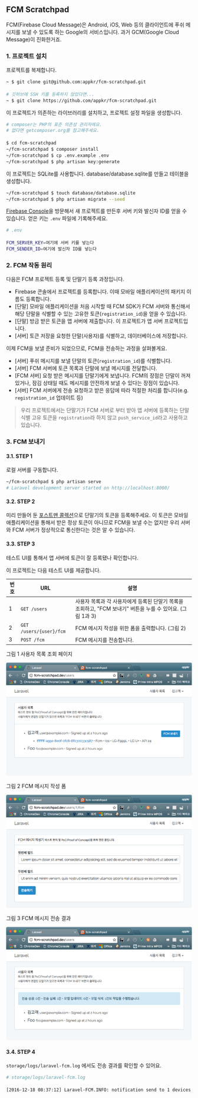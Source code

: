 ## FCM Scratchpad

FCM(Firebase Cloud Message)은 Android, iOS, Web 등의 클라이언트에 푸쉬 메시지를 보낼 수 있도록 하는 Google의 서비스입니다. 과거 GCM(Google Cloud Message)이 진화한거죠. 

### 1. 프로젝트 설치

프로젝트를 복제합니다.

```bash
~ $ git clone git@github.com:appkr/fcm-scratchpad.git

# 깃허브에 SSH 키를 등록하지 않았다면...
~ $ git clone https://github.com/appkr/fcm-scratchpad.git
```

이 프로젝트가 의존하는 라이브러리를 설치하고, 프로젝트 설정 파일을 생성합니다.

```bash
# composer는 PHP의 표준 의존성 관리자에요.
# 없다면 getcomposer.org를 참고해주세요.

$ cd fcm-scratchpad
~/fcm-scratchpad $ composer install
~/fcm-scratchpad $ cp .env.example .env
~/fcm-scratchpad $ php artisan key:generate
```

이 프로젝트는 SQLite를 사용합니다. database/database.sqlite를 만들고 테이블을 생성합니다.

```bash
~/fcm-scratchpad $ touch database/database.sqlite
~/fcm-scratchpad $ php artisan migrate --seed
```

[Firebase Console](https://console.firebase.google.com/)을 방문해서 새 프로젝트를 만든후 서버 키와 발신자 ID를 얻을 수 있습니다. 얻은 키는 `.env` 파일에 기록해주세요.
 
```bash
# .env

FCM_SERVER_KEY=여기에 서버 키를 넣는다
FCM_SENDER_ID=여기에 발신자 ID를 넣는다
```
 
### 2. FCM 작동 원리
 
다음은 FCM 프로젝트 등록 및 단말기 등록 과정입니다.
 
- Firebase 콘솔에서 프로젝트를 등록합니다. 이때 모바일 애플리케이션의 패키지 이름도 등록합니다.
- [단말] 모바일 애플리케이션을 처음 시작할 때 FCM SDK가 FCM 서버와 통신해서 해당 단말을 식별할 수 있는 고유한 토큰(`registration_id`)을 얻을 수 있습니다.
- [단말] 방금 받은 토큰을 앱 서버에 제출합니다. 이 프로젝트가 앱 서버 프로젝트입니다.
- [서버] 토큰 저장을 요청한 단말(사용자)를 식별하고, 데이터베이스에 저장합니다.

이제 FCM을 보낼 준비가 되었으므로, FCM을 전송하는 과정을 살펴볼게요.
 
- [서버] 푸쉬 메시지를 보낼 단말의 토큰(`registration_id`)를 식별합니다.
- [서버] FCM 서버에 토큰 목록과 단말에 보낼 메시지를 전달합니다.
- [FCM 서버] 요청 받은 메시지를 단말기에게 보냅니다. FCM의 장점은 단말이 꺼져있거나, 잠김 상태일 때도 메시지를 안전하게 보낼 수 있다는 장점이 있습니다.
- [서버] FCM 서버에게 전송 요청하고 받은 응답에 따라 적절한 처리를 합니다(e.g. `registration_id` 업데이트 등)

> 우리 프로젝트에서는 단말기가 FCM 서버로 부터 받아 앱 서버에 등록하는 단말 식별 고유 토큰을 `registration`라 하지 않고 `push_service_id`라고 사용하고 있습니다.

### 3. FCM 보내기

#### 3.1. STEP 1

로컬 서버를 구동합니다.

```bash
~/fcm-scratchpad $ php artisan serve
# Laravel development server started on http://localhost:8000/
```

#### 3.2. STEP 2

미리 만들어 둔 [포스트맨 콜렉션](https://raw.githubusercontent.com/appkr/fcm-scratchpad/master/docs/fcm-scratchpad.postman_collection.json)으로 단말기의 토큰을 등록해주세요. 이 토큰은 모바일 애플리케이션을 통해서 받은 정상 토큰이 아니므로 FCM을 보낼 수는 없지만 우리 서버와 FCM 서버가 정상적으로 통신한다는 것은 알 수 있습니다.

#### 3.3. STEP 3

테스트 UI를 통해서 앱 서버에 토큰이 잘 등록됐나 확인합니다. 

이 프로젝트는 다음 테스트 UI를 제공합니다.

번호|URL|설명
---|---|---
1|`GET /users`|사용자 목록과 각 사용자에게 등록된 단말기 목록을 조회하고, "FCM 보내기" 버튼을 누를 수 있어요. (그림 1과 3)
2|`GET /users/{user}/fcm`|FCM 메시지 작성을 위한 폼을 출력합니다. (그림 2)
3|`POST /fcm`|FCM 메시지를 전송합니다.

그림 1 사용자 목록 조회 페이지

![](https://github.com/appkr/fcm-scratchpad/raw/master/docs/image-01.png)

그림 2 FCM 메시지 작성 폼

![](https://github.com/appkr/fcm-scratchpad/raw/master/docs/image-02.png)

그림 3 FCM 메시지 전송 결과

![](https://github.com/appkr/fcm-scratchpad/raw/master/docs/image-03.png)

#### 3.4. STEP 4

`storage/logs/laravel-fcm.log` 에서도 전송 결과를 확인할 수 있어요.

```bash
# storage/logs/laravel-fcm.log

[2016-12-18 08:37:12] Laravel-FCM.INFO: notification send to 1 devices success: 0 failures: 1 number of modified token : 0  [] []
```
